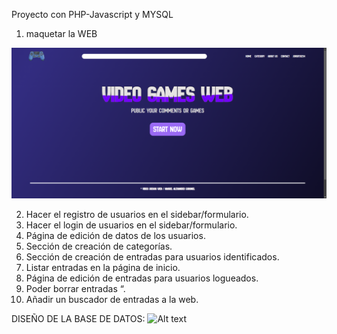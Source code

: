 Proyecto con PHP-Javascript y MYSQL

1. maquetar la WEB

![Alt text](./assets/img/VIDEO-GAMES-WEB.png)


2. Hacer el registro de usuarios en el sidebar/formulario.
3. Hacer el login de usuarios en el sidebar/formulario.
4. Página de edición de datos de los usuarios.
5. Sección de creación de categorías.
6. Sección de creación de entradas para usuarios identificados.
7. Listar entradas en la página de inicio.
8. Página de edición de entradas para usuarios logueados.
9. Poder borrar entradas “.
10. Añadir un buscador de entradas a la web.


DISEÑO DE LA BASE DE DATOS:
![Alt text](./assets/img/diseñoSQL.png)